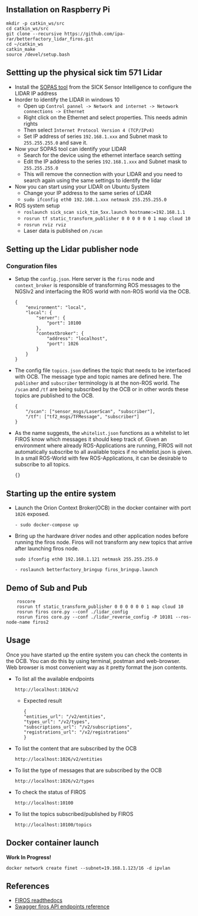 ## Installation on Raspberry Pi
```
mkdir -p catkin_ws/src
cd catkin_ws/src
git clone --recursive https://github.com/ipa-rar/betterfactory_lidar_firos.git
cd ~/catkin_ws
catkin_make
source /devel/setup.bash

```
## Settting up the physical sick tim 571 Lidar
- Install the [SOPAS tool](https://www.sick.com/ag/en/sopas-engineering-tool/p/p367244) from the SICK Sensor Intelligence to configure the LIDAR IP address
- Inorder to identify the LIDAR in windows 10
    - Open up `Control pannel -> Network and internet -> Netowork connections -> Ethernet`
    - Right click on the Ethernet and select properties. This needs admin rights
    - Then select `Internet Protocol Version 4 (TCP/IPv4)`
    - Set IP address of series `192.168.1.xxx` and Subnet mask to `255.255.255.0` and save it.
- Now your SOPAS tool can identify your LIDAR
    - Search for the device using the ethernet interface search setting
    - Edit the IP address to the series `192.168.1.xxx` and Subnet mask to `255.255.255.0`
    - This will remove the connection with your LIDAR and you need to search again using the same settings to identify the lidar
- Now you can start using your LIDAR on Ubuntu System
    - Change your IP address to the same series of LIDAR
    - `sudo ifconfig eth0 192.168.1.xxx netmask 255.255.255.0`
- ROS system setup
    - `roslaunch sick_scan sick_tim_5xx.launch hostname:=192.168.1.1`
    - `rosrun tf static_transform_publisher 0 0 0 0 0 0 1 map cloud 10`
    - `rosrun rviz rviz`
    - Laser data is published on `/scan`

## Setting up the Lidar publisher node
### Conguration files
- Setup the `config.json`. Here server is the `firos` node and `context_broker` is responsible of transforming ROS messages to the NGSIv2 and interfacing the ROS world with non-ROS world via the OCB.
    ````
    {
        "environment": "local",
        "local": {
            "server": {
                "port": 10100
            },
            "contextbroker": {
                "address": "localhost",
                "port": 1026
            }
        }
    }
    ````
- The config file `topics.json` defines the topic that needs to be interfaced with OCB. The message type and topic names are defined here. The `publisher` and `subscriber` terminology is at the non-ROS world. The `/scan` and `/tf` are being subscribed by the OCB or in other words these topics are published to the OCB.

    ````
    {
        "/scan": ["sensor_msgs/LaserScan", "subscriber"],
        "/tf": ["tf2_msgs/TFMessage", "subscriber"]
    }
    ````
- As the name suggests, the `whitelist.json` functions as a whitelist to let FIROS know which messages it should keep track of. Given an environment where already ROS-Applications are running, FIROS will not automatically subscribe to all available topics if no whitelist.json is given. In a small ROS-World with few ROS-Applications, it can be desirable to subscribe to all topics.
    ```
    {}
    ```
## Starting up the entire system
 - Launch the Orion Context Broker(OCB) in the docker container with port `1026` exposed.
    ```
    - sudo docker-compose up
    ```
- Bring up the hardware driver nodes and other application nodes before running the firos node. Firos will not transform any new topics that arrive after launching firos node.
    ```
    sudo ifconfig eth0 192.168.1.121 netmask 255.255.255.0
    ```
    ```
    - roslaunch betterfactory_bringup firos_bringup.launch
    ```

## Demo of Sub and Pub
```
    roscore
    rosrun tf static_transform_publisher 0 0 0 0 0 0 1 map cloud 10
    rosrun firos core.py --conf ./lidar_config
    rosrun firos core.py --conf ./lidar_reverse_config -P 10101 --ros-node-name firos2
```

## Usage
Once you have started up the entire system you can check the contents in the OCB. You can do this by using terminal, postman and web-browser. Web browser is most convenient way as it pretty format the json contents.
- To list all the available endpoints
    ```
    http://localhost:1026/v2
    ```
    - Expected result

        ```
        {
        "entities_url": "/v2/entities",
        "types_url": "/v2/types",
        "subscriptions_url": "/v2/subscriptions",
        "registrations_url": "/v2/registrations"
        }
        ```
- To list the content that are subscribed by the OCB
    ```
    http://localhost:1026/v2/entities
    ```
- To list the type of messages that are subscribed by the OCB
    ```
    http://localhost:1026/v2/types
    ```
- To check the status of FIROS
    ```
    http://localhost:10100

- To list the topics subscribed/published by FIROS
    ```
    http://localhost:10100/topics

## Docker container launch
**Work In Progress!**
```
docker network create finet --subnet=19.168.1.123/16 -d ipvlan
```


## References
- [FIROS readthedocs](https://firos.readthedocs.io/en/latest/)
- [Swagger firos API endpoints reference](https://swagger.lab.fiware.org/?url=https://raw.githubusercontent.com/Fiware/specifications/master/OpenAPI/ngsiv2/ngsiv2-openapi.json#/)